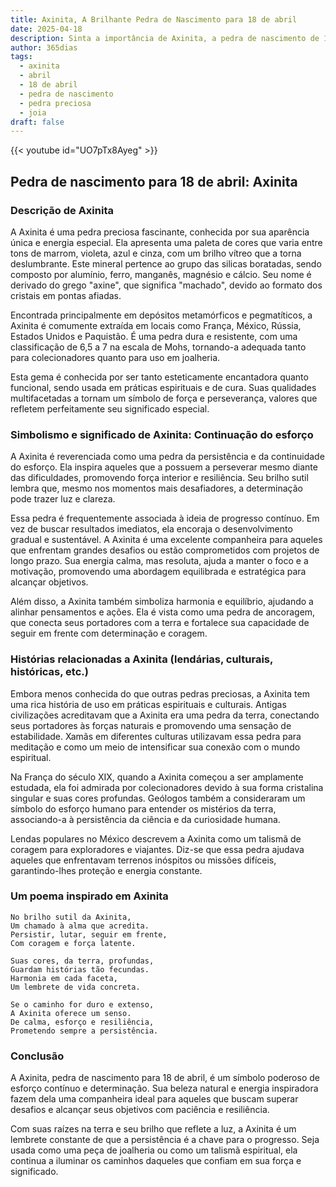 ```yaml
---
title: Axinita, A Brilhante Pedra de Nascimento para 18 de abril
date: 2025-04-18
description: Sinta a importância de Axinita, a pedra de nascimento de 18 de abril que simboliza Continuação do esforço. Deixe que sua beleza e significado iluminem seu dia.
author: 365dias
tags:
  - axinita
  - abril
  - 18 de abril
  - pedra de nascimento
  - pedra preciosa
  - joia
draft: false
---
```


{{< youtube id="UO7pTx8Ayeg" >}}

## Pedra de nascimento para 18 de abril: Axinita

### Descrição de Axinita

A Axinita é uma pedra preciosa fascinante, conhecida por sua aparência única e energia especial. Ela apresenta uma paleta de cores que varia entre tons de marrom, violeta, azul e cinza, com um brilho vítreo que a torna deslumbrante. Este mineral pertence ao grupo das silicas boratadas, sendo composto por alumínio, ferro, manganês, magnésio e cálcio. Seu nome é derivado do grego "axine", que significa "machado", devido ao formato dos cristais em pontas afiadas.

Encontrada principalmente em depósitos metamórficos e pegmatíticos, a Axinita é comumente extraída em locais como França, México, Rússia, Estados Unidos e Paquistão. É uma pedra dura e resistente, com uma classificação de 6,5 a 7 na escala de Mohs, tornando-a adequada tanto para colecionadores quanto para uso em joalheria.

Esta gema é conhecida por ser tanto esteticamente encantadora quanto funcional, sendo usada em práticas espirituais e de cura. Suas qualidades multifacetadas a tornam um símbolo de força e perseverança, valores que refletem perfeitamente seu significado especial.

### Simbolismo e significado de Axinita: Continuação do esforço

A Axinita é reverenciada como uma pedra da persistência e da continuidade do esforço. Ela inspira aqueles que a possuem a perseverar mesmo diante das dificuldades, promovendo força interior e resiliência. Seu brilho sutil lembra que, mesmo nos momentos mais desafiadores, a determinação pode trazer luz e clareza.

Essa pedra é frequentemente associada à ideia de progresso contínuo. Em vez de buscar resultados imediatos, ela encoraja o desenvolvimento gradual e sustentável. A Axinita é uma excelente companheira para aqueles que enfrentam grandes desafios ou estão comprometidos com projetos de longo prazo. Sua energia calma, mas resoluta, ajuda a manter o foco e a motivação, promovendo uma abordagem equilibrada e estratégica para alcançar objetivos.

Além disso, a Axinita também simboliza harmonia e equilíbrio, ajudando a alinhar pensamentos e ações. Ela é vista como uma pedra de ancoragem, que conecta seus portadores com a terra e fortalece sua capacidade de seguir em frente com determinação e coragem.

### Histórias relacionadas a Axinita (lendárias, culturais, históricas, etc.)

Embora menos conhecida do que outras pedras preciosas, a Axinita tem uma rica história de uso em práticas espirituais e culturais. Antigas civilizações acreditavam que a Axinita era uma pedra da terra, conectando seus portadores às forças naturais e promovendo uma sensação de estabilidade. Xamãs em diferentes culturas utilizavam essa pedra para meditação e como um meio de intensificar sua conexão com o mundo espiritual.

Na França do século XIX, quando a Axinita começou a ser amplamente estudada, ela foi admirada por colecionadores devido à sua forma cristalina singular e suas cores profundas. Geólogos também a consideraram um símbolo do esforço humano para entender os mistérios da terra, associando-a à persistência da ciência e da curiosidade humana.

Lendas populares no México descrevem a Axinita como um talismã de coragem para exploradores e viajantes. Diz-se que essa pedra ajudava aqueles que enfrentavam terrenos inóspitos ou missões difíceis, garantindo-lhes proteção e energia constante.

### Um poema inspirado em Axinita

```
No brilho sutil da Axinita,  
Um chamado à alma que acredita.  
Persistir, lutar, seguir em frente,  
Com coragem e força latente.  

Suas cores, da terra, profundas,  
Guardam histórias tão fecundas.  
Harmonia em cada faceta,  
Um lembrete de vida concreta.  

Se o caminho for duro e extenso,  
A Axinita oferece um senso.  
De calma, esforço e resiliência,  
Prometendo sempre a persistência.  
```

### Conclusão

A Axinita, pedra de nascimento para 18 de abril, é um símbolo poderoso de esforço contínuo e determinação. Sua beleza natural e energia inspiradora fazem dela uma companheira ideal para aqueles que buscam superar desafios e alcançar seus objetivos com paciência e resiliência.

Com suas raízes na terra e seu brilho que reflete a luz, a Axinita é um lembrete constante de que a persistência é a chave para o progresso. Seja usada como uma peça de joalheria ou como um talismã espiritual, ela continua a iluminar os caminhos daqueles que confiam em sua força e significado.